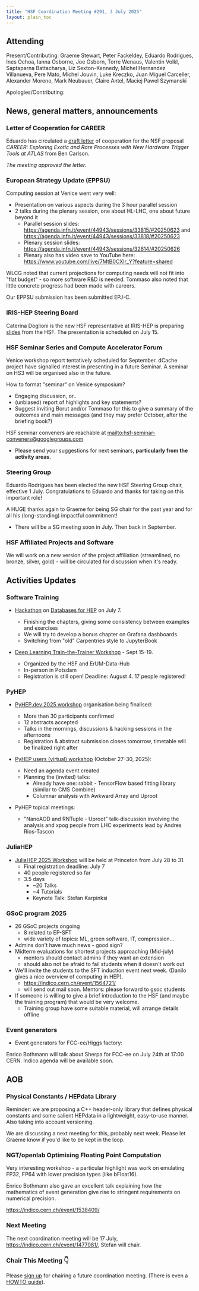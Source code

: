 ```yaml
---
title: "HSF Coordination Meeting #291, 3 July 2025"
layout: plain_toc
---
```


## Attending

Present/Contributing: Graeme Stewart, Peter Fackeldey, Eduardo Rodrigues, Ines Ochoa, Ianna Osborne, Joe Osborn, Torre Wenaus, Valentin Volkl, Saptaparna Battacharya, Liz Sexton-Kennedy, Michel Hernandez Villanueva, Pere Mato, Michel Jouvin, Luke Kreczko, Juan Miguel Carceller, Alexander Moreno, Mark Neubauer, Claire Antel, Maciej Pawel Szymanski

Apologies/Contributing:

## News, general matters, announcements

### Letter of Cooperation for CAREER

Eduardo has circulated a [draft letter](https://docs.google.com/document/d/1vs3TSsqPIqkJ_iqxRiqKXc4wyMpO889aTR7a4q8qpfM/edit?usp=sharing) of cooperation for the NSF proposal *CAREER: Exploring Exotic and Rare Processes with New Hardware Trigger Tools at ATLAS* from Ben Carlson.

*The meeting approved the letter.*

### European Strategy Update (EPPSU) 

Computing session at Venice went very well:

- Presentation on various aspects during the 3 hour parallel session
- 2 talks during the plenary session, one about HL-LHC, one about future beyond it
  - Parallel session slides: <https://agenda.infn.it/event/44943/sessions/33815/#20250623> and <https://agenda.infn.it/event/44943/sessions/33818/#20250623>
  - Plenary session slides: <https://agenda.infn.it/event/44943/sessions/32614/#20250626>
  - Plenary also has video save to YouTube here: <https://www.youtube.com/live/7MtB0CXIr_Y?feature=shared>

WLCG noted that current projections for computing needs will not fit into "flat budget" - so more software R&D is needed. Tommaso also noted that little concrete progress had been made with careers.

Our EPPSU submission has been submitted EPJ-C.

### IRIS-HEP Steering Board

Caterina Doglioni is the new HSF representative at IRIS-HEP is preparing [slides](https://docs.google.com/presentation/d/1zrV0P_kIDxwDS9bZsYYE6S3HXPUsaEXfKkQUYr8EjmA/edit?usp=sharing) from the HSF. The presentation is scheduled on July 15.

### HSF Seminar Series and Compute Accelerator Forum

Venice workshop report tentatively scheduled for September. dCache project have signalled interest in presenting in a future Seminar. A seminar on HS3 will be organised also in the future.

How to format "seminar" on Venice symposium?

- Engaging discussion, or..
- (unbiased) report of highlights and key statements?
- Suggest inviting Borut and/or Tommaso for this to give a summary of the outcomes and main messages (and they may prefer October, after the briefing book?)

HSF seminar conveners are reachable at <mailto:hsf-seminar-conveners@googlegroups.com>

- Please send your suggestions for next seminars, **particularly from the activity areas**.

### Steering Group

Eduardo Rodrigues has been elected the new HSF Steering Group chair, effective 1 July. Congratulations to Eduardo and thanks for taking on this important role!

A HUGE thanks again to Graeme for being SG chair for the past year and for all his (long-standing) impactful commitment!

- There will be a SG meeting soon in July. Then back in September.

### HSF Affiliated Projects and Software

We will work on a new version of the project affiliation (streamlined, no bronze, silver, gold) - will be circulated for discussion when it's ready.

## Activities Updates

### Software Training

- [Hackathon](https://indico.cern.ch/event/1565267/) on [Databases for HEP](https://hsf-training.github.io/hsf-training-databases-basics/index.html) on July 7.
    - Finishing the chapters, giving some consistency between examples and exercises
    - We will try to develop a bonus chapter on Grafana dashboards
    - Switching from "old" Carpentries style to JupyterBook

- [Deep Learning Train-the-Trainer Workshop](https://indico.desy.de/event/47263/) - Sept 15-19.
    - Organized by the HSF and ErUM-Data-Hub
    - In-person in Potsdam
    - Registration is still open! Deadline: August 4. 17 people registered!

### PyHEP

- [PyHEP.dev 2025 workshop](https://indico.cern.ch/e/PyHEP2025.dev) organisation being finalised:
    - More than 30 participants confirmed
    - 12 abstracts accepted
    - Talks in the mornings, discussions & hacking sessions in the afternoons
    - Registration & abstract submission closes tomorrow, timetable will be finalized right after

- [PyHEP users (virtual) workshop](https://indico.cern.ch/e/PyHEP2025) (October 27-30, 2025):
    - Need an agenda event created
    - Planning the (invited) talks:
        - Already have one: rabbit - TensorFlow based fitting library (similar to CMS Combine)
        - Columnar analysis with Awkward Array and Uproot 

- PyHEP topical meetings:
    - "NanoAOD and RNTuple - Uproot" talk-discussion involving the analysis and xpog people from LHC experiments lead by Andres Rios-Tascon

### JuliaHEP

- [JuliaHEP 2025 Workshop](https://indico.cern.ch/event/1488852/) will be held at Princeton from July 28 to 31.
    - Final registration deadline: July 7
    - 40 people registered so far
    - 3.5 days
        - ~20 Talks
        - ~4 Tutorials
        - Keynote Talk: Stefan Karpinksi

### GSoC program 2025

- 26 GSoC projects ongoing
    - 8 related to EP-SFT
    - wide variety of topics: ML, green software, IT, compression...
- Admins don't have much news - good sign?
- Midterm evaluations for shortest projects approaching (Mid-july)
    - mentors should contact admins if they want an extension
    - should also not be afraid to fail students when it doesn't work out
- We'll invite the students to the SFT induction event next week. (Danilo gives a nice overview of computing in HEP).
    - https://indico.cern.ch/event/1564721/
    - will send out mail soon. Mentors: please forward to gsoc students
- If someone is willing to give a brief introduction to the HSF (and maybe the training program) that would be very welcome.
    - Training group have some suitable material, will arrange details offline

### Event generators

- Event generators for FCC-ee/Higgs factory:

Enrico Bothmann will talk about Sherpa for FCC-ee on July 24th at 17:00 CERN. Indico agenda will be available soon. 

## AOB

### Physical Constants / HEPdata Library

Reminder: we are proposing a C++ header-only library that defines physical constants and some salient HEPdata in a lightweight, easy-to-use manner. Also taking into account versioning.

We are discussing a next meeting for this, probably next week. Please let Graeme know if you'd like to be kept in the loop.

### NGT/openlab Optimising Floating Point Computation

Very interesting workshop - a particular highlight was work on emulating FP32, FP64 with lower precision types (like bFloat16).

Enrico Bothmann also gave an excellent talk explaining how the mathematics of event generation give rise to stringent requirements on numerical precision.

<https://indico.cern.ch/event/1538409/>

### Next Meeting

The next coordination meeting will be 17 July, <https://indico.cern.ch/event/1477081/>, Stefan will chair.

### Chair This Meeting 👇

Please [sign up](https://docs.google.com/spreadsheets/d/1Z1Z4payCpieOLiVFcC6y9j-KCj71u6xX232LHUgIHfI/edit) for chairing a future coordination meeting. (There is even a [HOWTO guide](https://hepsoftwarefoundation.org/organization/running-meetings.html)).
